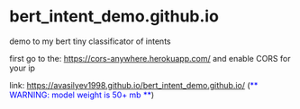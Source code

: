 # bert_intent_demo.github.io
demo to my bert tiny classificator of intents

first go to the: https://cors-anywhere.herokuapp.com/ and enable CORS for your ip

link: https://avasilyev1998.github.io/bert_intent_demo.github.io/  (<span style="color:blue">** WARNING: model weight is 50+ mb **</span>)


